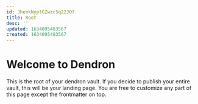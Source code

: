 ```yaml
---
id: JhenkNyptGZwzc5q22JO7
title: Root
desc: ''
updated: 1634095483567
created: 1634095483567
---
```

# Welcome to Dendron

This is the root of your dendron vault. If you decide to publish your entire vault, this will be your landing page. You are free to customize any part of this page except the frontmatter on top. 
